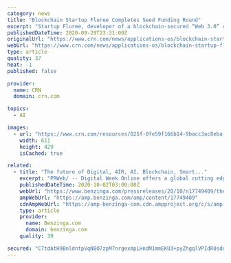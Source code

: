 ```yaml
---
category: news
title: "Blockchain Startup Fluree Completes Seed Funding Round"
excerpt: "Startup Fluree, developer of a blockchain-secured “Web 3.0” data management platform, has secured additional financing that wraps up the company’s $6.5 million seed financing round. Fluree, based in Winston-Salem,"
publishedDateTime: 2020-09-29T23:31:00Z
originalUrl: "https://www.crn.com/news/applications-os/blockchain-startup-fluree-completes-seed-funding-round"
webUrl: "https://www.crn.com/news/applications-os/blockchain-startup-fluree-completes-seed-funding-round"
type: article
quality: 37
heat: -1
published: false

provider:
  name: CRN
  domain: crn.com

topics:
  - AI

images:
  - url: "https://www.crn.com/resources/025f-0fe59f166b14-9bacc3ac8eba-1000/1008861200.jpg"
    width: 611
    height: 429
    isCached: true

related:
  - title: "The future of Digital, 4IR, AI, Blockchain, Smart..."
    excerpt: "PRWeb/ -- Digital Week Online offers a global cutting edge Digital 360 program that highlights the latest trends"
    publishedDateTime: 2020-10-02T03:00:00Z
    webUrl: "https://www.benzinga.com/pressreleases/20/10/n17749409/the-future-of-digital-4ir-ai-blockchain-smart-cities-digital-week-online-most-ambitious-program-ev"
    ampWebUrl: "https://amp.benzinga.com/amp/content/17749409"
    cdnAmpWebUrl: "https://amp-benzinga-com.cdn.ampproject.org/c/s/amp.benzinga.com/amp/content/17749409"
    type: article
    provider:
      name: Benzinga.com
      domain: benzinga.com
    quality: 39

secured: "C7tdAtH9BnldntpVqN8O7zpM7nrgexmpLHndM1mmEKU3+pyZhgqlVPIdR0sdqKWVQgcLpNUWEyfnVNSzJSIFABmZU6Gw0984Pwt4OAP+ZinNiaG2+7DAt0IgfI5yMSnvji+Vp89siL09RfCHo0mqDW1KL9qL8Aj4AXhHbAsefcvxPmhzLx4jvfjExPmQv0559JSRonw88P1UyYfySbYTYqHnUyw2lNScHeHVr77XucgBngxs8mF0tLe31F29WtA5dg/9wgaqzcL//nQ2m+sbMBeiHkvdNfwcQMdeiq9ad5Z2R2W3EZ6UgnqG/dKxuVXgqFbG9lm+C5g8pjAhloH299sxmxePS3Ly26aJQo+yeMk=;XBDxJKvYtMslzrNoy2naXQ=="
---
```


